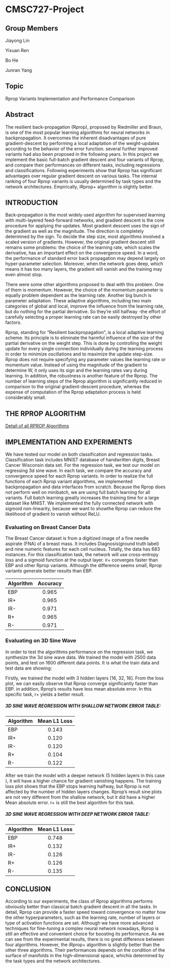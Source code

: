 # CMSC727-Project

## Group Members

Jiayong Lin

Yixuan Ren

Bo He

Junran Yang 

## Topic

Rprop Variants Implementation and Performance Comparison

## Abstract

The resilient back-propagation (Rprop), proposed by Riedmiller and Braun, is one of the most popular learning algorithms for neural networks in backpropagation. It overcomes the inherent disadvantages of pure gradient-descent by performing a local adaptation of the weight-updates according to the behavior of the error function. several further improved variants had also been proposed in the following years. In this project we implement the basic full-batch gradient descent and four variants of Rprop, and compare their performances on different tasks, including regressions and classifications. Following experiments show that Rprop has significant advantages over regular gradient descent on various tasks. The internal ranking of four Rprop variants is usually determined by task types and the network architectures. Empirically, iRprop+ algorithm is slightly
better.

## INTRODUCTION
   Back-propagation is the most widely used algorithm for supervised learning with multi-layered feed-forward networks, and gradient descent is the core procedure for applying the updates. Most gradient descent uses the sign of the gradient as well as the magnitude. The direction is completely determined by the sign. To decide the step size, most algorithms involved a scaled version of gradients. However, the original gradient descent still remains some problems: the choice of the learning rate, which scales the derivative, has an important effect on the convergence speed. In a word, the performance of standard error back propagation may depend largely on hyper-parameter selection. Moreover, when the network goes deep, which means it has too many layers, the gradient will vanish and the training may even almost stop. 
   
   There were some other algorithms proposed to deal with this problem. One of them is momentum. However, the choice of the momentum parameter is equally problem dependent as the learning rate. Another big bunch is parameter adaptation. These adaptive algorithms, including two main categories of global and local, improve the influence from the learning rate, but do nothing for the partial derivative. So they’re still halfway -the effort of carefully selecting a proper learning rate can be easily destroyed by other factors. 
   
   Rprop, standing for “Resilient backpropagation”, is a local adaptive learning scheme. Its principle is to eliminate the harmful influence of the size of the partial derivative on the weight step. This is done by controlling the weight update for every single connection individually during the learning process in order to minimize oscillations and to maximize the update step-size. Rprop does not require specifying any parameter values like learning rate or momentum value. Instead of using the magnitude of the gradient to determine W, it only uses its sign and the learning rates vary during learning. In addition, the robustness is another feature of the Rprop. The number of learning steps of the Rprop algorithm is significantly reduced in comparison to the original gradient-descent procedure, whereas the expense of computation of the Rprop adaptation process is held considerably small. 
   
## THE RPROP ALGORITHM

[Detail of all RPROP Algorithms](http://citeseerx.ist.psu.edu/viewdoc/download?doi=10.1.1.17.1332&rep=rep1&type=pdf)

## IMPLEMENTATION AND EXPERIMENTS

We have tested our model on both classification and regression tasks. Classification task includes MNIST database of handwritten digits, Breast Cancer Wisconsin data set. For the regression task, we test our model on regressing 3d sine wave. In each task, we compare the accuracy and convergence speed for each Rprop variants. In order to realize the full functions of each Rprop variant algorithms, we implemented backpropagation and data interfaces from scratch. Because the Rprop does not perform well on minibatch, we are using full batch learning for all variants. Full batch learning greatly increases the training time for a large dataset like MNIST. We implemented the fully connected network with sigmoid non-linearity, because we want to showthe Rprop can reduce the likelihood of gradient to vanish without ReLU.

### Evaluating on Breast Cancer Data
The Breast Cancer dataset is from a digitized image of a fine needle aspirate (FNA) of a breast mass. It includes Diagnosis(ground truth label) and nine numeric features for each cell nucleus. Totally, the data has 683 instances. For this classification task, the network will use cross-entropy loss and a sigmoid function at the output layer. ir+ converges faster than EBP and other Rprop variants. Although the difference seems small, Rprop variants generate better results than EBP.

| Algorithm        | Accuracy           | 
| ------------- |:-------------:|
|EBP      | 0.965 | 
| IR+      | 0.965    | 
| IR- | 0.971     | 
| R+      | 0.965    | 
| R- | 0.971     | 


### Evaluating on 3D Sine Wave
In order to test the algorithms performance on the regression task, we synthesize the 3d sine wave data. We trained the model with 2500 data points, and test on 1600 different data points. It is what the train data and test data are showing:

Firstly, we trained the model with 3 hidden layers [16, 32, 16]. From the loss plot, we can easily observe that Rprop converge significantly faster than EBP. in addition, Rprop’s results have less mean absolute error. In this specific task, r+ yields a better result.

##### 3D SINE WAVE REGRESSION WITH SHALLOW NETWORK ERROR TABLE:
|Algorithm| Mean L1 Loss|
| ------------- |:-------------:|
|EBP|0.143|
|IR+ |0.120|
|IR- |0.120|
|R+| 0.104|
|R-| 0.122|

After we train the model with a deeper network (5 hidden layers in this case ), it will have a higher chance for gradient vanishing happens. The training loss plot shows that the EBP stops learning halfway, but Rprop is not affected by the number of hidden layers changes. Rprop’s result sine plots are not very different from the shallow network, but it did have a higher Mean absolute error. r+ is still the best algorithm for this task.

##### 3D SINE WAVE REGRESSION WITH DEEP NETWORK ERROR TABLE:
|Algorithm| Mean L1 Loss|
| ------------- |:-------------:|
|EBP|0.748|
|IR+ |0.132|
|IR- |0.126|
|R+| 0.126|
|R-| 0.135|



## CONCLUSION

According to our experiments, the class of Rprop algorithms performs obviously better than classical batch gradient descent in all the tasks. In detail, Rprop can provide a faster speed toward convergence no matter how the other hyperparameters, such as the learning rate, number of layers or type of activation functions are set. Although we have more advanced techniques for fine-tuning a complex neural network nowadays, Rprop is still an effective and convenient choice for boosting its performance. As we can see from the experimental results, there is no great difference between four algorithms. However, the iRprop+ algorithm is slightly better than the other three algorithms. Their performances depends on the condition of the surface of manifolds in the high-dimensional space, whichis determined by the task types and the network architectures.


